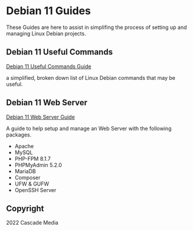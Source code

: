 # Debian 11 Guides
These Guides are here to assist in simplifing the process of setting up and managing Linux Debian projects.

## Debian 11 Useful Commands
[Debian 11 Useful Commands Guide](https://github.com/Cascade-Media/Debian-11-Guides/blob/main/Debian%2011%20Useful%20Commands.md)  

a simplified, broken down list of Linux Debian commands that may be useful.

## Debian 11 Web Server
[Debian 11 Web Server Guide](https://github.com/Cascade-Media/Debian-11-Guides/blob/main/Debian%2011%20Web%20Server%20Guide.md)  

A guide to help setup and manage an Web Server with the following packages.
- Apache
- MySQL
- PHP-FPM 8.1.7
- PHPMyAdmin 5.2.0
- MariaDB
- Composer
- UFW & GUFW
- OpenSSH Server

## Copyright
2022 Cascade Media 
